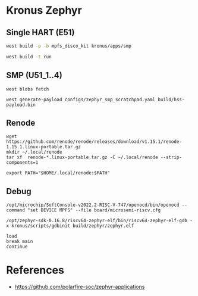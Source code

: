 # Kronus Zephyr

## Single HART (E51)

```bash
west build -p -b mpfs_disco_kit kronus/apps/smp
```

```bash
west build -t run
```

## SMP (U51_1..4)

```shell
west blobs fetch
```

```shell
west generate-payload configs/zephyr_smp_scratchpad.yaml build/hss-payload.bin
```

## Renode

```shell
wget https://github.com/renode/renode/releases/download/v1.15.1/renode-1.15.1.linux-portable.tar.gz
mkdir ~/.local/renode
tar xf  renode-*.linux-portable.tar.gz -C ~/.local/renode --strip-components=1
```

```shell
export PATH="$HOME/.local/renode:$PATH"
```

## Debug

```shell
/opt/microchip/SoftConsole-v2022.2-RISC-V-747/openocd/bin/openocd --command "set DEVICE MPFS" --file board/microsemi-riscv.cfg
```

```shell
/opt/zephyr-sdk-0.16.8/riscv64-zephyr-elf/bin/riscv64-zephyr-elf-gdb -x kronus/scripts/gdbinit build/zephyr/zephyr.elf
```

```shell
load
break main
continue
```

# References

- https://github.com/polarfire-soc/zephyr-applications